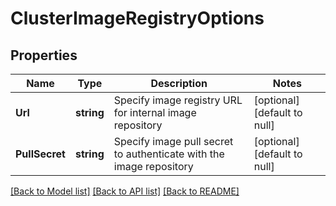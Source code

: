 # ClusterImageRegistryOptions

## Properties
Name | Type | Description | Notes
------------ | ------------- | ------------- | -------------
**Url** | **string** | Specify image registry URL for internal image repository | [optional] [default to null]
**PullSecret** | **string** | Specify image pull secret to authenticate with the image repository | [optional] [default to null]

[[Back to Model list]](../README.md#documentation-for-models) [[Back to API list]](../README.md#documentation-for-api-endpoints) [[Back to README]](../README.md)

